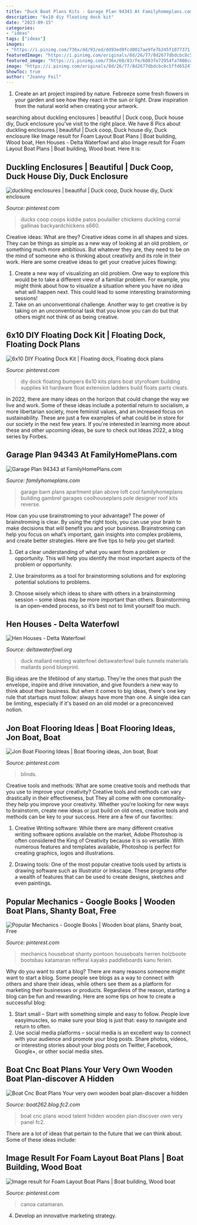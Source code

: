 ```yaml
---
title: "Duck Boat Plans Kits - Garage Plan 94343 At Familyhomeplans.com"
description: "6x10 diy floating dock kit"
date: "2023-09-15"
categories:
- "ideas"
tags: ["ideas"]
images:
- "https://i.pinimg.com/736x/dd/93/ed/dd93ed9fcd0017ae9fe7b245f1077371.jpg"
featuredImage: "https://i.pinimg.com/originals/8d/26/77/8d2677dbdcbc8c5ffd652473aae0b11d.jpg"
featured_image: "https://i.pinimg.com/736x/60/83/fe/6083fe72954fa7808cd3dc3f9c41cea0.jpg"
image: "https://i.pinimg.com/originals/8d/26/77/8d2677dbdcbc8c5ffd652473aae0b11d.jpg"
ShowToc: true
author: "Joanny Feil"
---
```



1. Create an art project inspired by nature. Febreeze some fresh flowers in your garden and see how they react in the sun or light. Draw inspiration from the natural world when creating your artwork.

	

		
searching about duckling enclosures | beautiful | Duck coop, Duck house diy, Duck enclosure you've visit to the right place. We have 8 Pics about duckling enclosures | beautiful | Duck coop, Duck house diy, Duck enclosure like Image result for Foam Layout Boat Plans | Boat building, Wood boat, Hen Houses - Delta Waterfowl and also Image result for Foam Layout Boat Plans | Boat building, Wood boat. Here it is:
		
    
## Duckling Enclosures | Beautiful | Duck Coop, Duck House Diy, Duck Enclosure

<img loading=lazy src="https://i.pinimg.com/736x/60/83/fe/6083fe72954fa7808cd3dc3f9c41cea0.jpg" onerror="this.onerror=null;this.src='https://tse2.mm.bing.net/th?id=OIP.PRxZOEvnTWYgaULDt-HZFAHaFi&amp;pid=15.1';" alt="duckling enclosures | beautiful | Duck coop, Duck house diy, Duck enclosure">

_Source: pinterest.com_

>ducks coop coops kiddie patos poulailler chickens duckling corral gallinas backyardchickens s660. 

	

Creative ideas: What are they?
Creative ideas come in all shapes and sizes. They can be things as simple as a new way of looking at an old problem, or something much more ambitious. But whatever they are, they need to be on the mind of someone who is thinking about creativity and its role in their work. Here are some creative ideas to get your creative juices flowing: 
1) Create a new way of visualizing an old problem. One way to explore this would be to take a different view of a familiar problem. For example, you might think about how to visualize a situation where you have no idea what will happen next. This could lead to some interesting brainstorming sessions! 
2) Take on an unconventional challenge. Another way to get creative is by taking on an unconventional task that you know you can do but that others might not think of as being creative.

    
## 6x10 DIY Floating Dock Kit | Floating Dock, Floating Dock Plans

<img loading=lazy src="https://i.pinimg.com/736x/dd/93/ed/dd93ed9fcd0017ae9fe7b245f1077371.jpg" onerror="this.onerror=null;this.src='https://tse3.mm.bing.net/th?id=OIP.bYGQd4iI8Xyge7gAQnqU2QAAAA&amp;pid=15.1';" alt="6x10 DIY Floating Dock Kit | Floating dock, Floating dock plans">

_Source: pinterest.com_

>diy dock floating bumpers 6x10 kits plans boat styrofoam building supplies kit hardware float extension ladders build floats parts cleats. 

	

In 2022, there are many ideas on the horizon that could change the way we live and work. Some of these ideas include a potential return to socialism, a more libertarian society, more feminist values, and an increased focus on sustainability. These are just a few examples of what could be in store for our society in the next few years. If you're interested in learning more about these and other upcoming ideas, be sure to check out Ideas 2022, a blog series by Forbes.

    
## Garage Plan 94343 At FamilyHomePlans.com

<img loading=lazy src="http://images.familyhomeplans.com/plans/94343/94343-B600.jpg" onerror="this.onerror=null;this.src='https://tse3.mm.bing.net/th?id=OIP.eRUKZrGmhyAqrCfdwKoxiAHaE_&amp;pid=15.1';" alt="Garage Plan 94343 at FamilyHomePlans.com">

_Source: familyhomeplans.com_

>garage barn plans apartment plan above loft cool familyhomeplans building gambrel garages coolhouseplans pole designer roof kits reverse. 

	

How can you use brainstroming to your advantage?
The power of brainstroming is clear. By using the right tools, you can use your brain to make decisions that will benefit you and your business. Brainstroming can help you focus on what’s important, gain insights into complex problems, and create better strategies. Here are five tips to help you get started: 
1. Get a clear understanding of what you want from a problem or opportunity. This will help you identify the most important aspects of the problem or opportunity. 

2. Use brainstorms as a tool for brainstorming solutions and for exploring potential solutions to problems. 

3. Choose wisely which ideas to share with others in a brainstorming session – some ideas may be more important than others. Brainstorming is an open-ended process, so it’s best not to limit yourself too much.

    
## Hen Houses - Delta Waterfowl

<img loading=lazy src="https://i1.wp.com/deltawaterfowl.org/wp-content/uploads/2016/09/Hen-Houses.jpg?fit=1200%2C650&amp;ssl=1" onerror="this.onerror=null;this.src='https://tse3.mm.bing.net/th?id=OIP.rHDYEPod1sybED8YqlG2PQHaEA&amp;pid=15.1';" alt="Hen Houses - Delta Waterfowl">

_Source: deltawaterfowl.org_

>duck mallard nesting waterfowl deltawaterfowl bale tunnels materials mallards pond blueprint. 

	

Big ideas are the lifeblood of any startup. They're the ones that push the envelope, inspire and drive innovation, and give founders a new way to think about their business. But when it comes to big ideas, there's one key rule that startups must follow: always have more than one. A single idea can be limiting, especially if it's based on an old model or a preconceived notion.

    
## Jon Boat Flooring Ideas | Boat Flooring Ideas, Jon Boat, Boat

<img loading=lazy src="https://i.pinimg.com/originals/8d/26/77/8d2677dbdcbc8c5ffd652473aae0b11d.jpg" onerror="this.onerror=null;this.src='https://tse3.mm.bing.net/th?id=OIP.vPk1ZNnz-6gVtI0cKAqVPgHaJ4&amp;pid=15.1';" alt="Jon Boat Flooring Ideas | Boat flooring ideas, Jon boat, Boat">

_Source: pinterest.com_

>blinds. 

	

Creative tools and methods: What are some creative tools and methods that you use to improve your creativity?
Creative tools and methods can vary drastically in their effectiveness, but They all come with one commonality- they help you improve your creativity. Whether you’re looking for new ways to brainstorm, create new ideas or just build on old ones, creative tools and methods can be key to your success. Here are a few of our favorites: 
1. Creative Writing software: While there are many different creative writing software options available on the market, Adobe Photoshop is often considered the King of Creativity because it is so versatile. With numerous features and templates available, Photoshop is perfect for creating graphics, logos and illustrations.

2. Drawing tools: One of the most popular creative tools used by artists is drawing software such as Illustrator or Inkscape. These programs offer a wealth of features that can be used to create designs, sketches and even paintings.

    
## Popular Mechanics - Google Books | Wooden Boat Plans, Shanty Boat, Free

<img loading=lazy src="https://i.pinimg.com/736x/07/b1/74/07b174da2de551f732d9e24e588fa1d6.jpg" onerror="this.onerror=null;this.src='https://tse4.mm.bing.net/th?id=OIP.DuTfz1b_S5UWoBYNG8pUjAHaLE&amp;pid=15.1';" alt="Popular Mechanics - Google Books | Wooden boat plans, Shanty boat, Free">

_Source: pinterest.com_

>mechanics houseboat shanty pontoon houseboats herren holzboote bootsbau katamaran refferal kayaks paddleboards kanu ferien. 

	

Why do you want to start a blog?
There are many reasons someone might want to start a blog. Some people see blogs as a way to connect with others and share their ideas, while others see them as a platform for marketing their businesses or products. Regardless of the reason, starting a blog can be fun and rewarding. Here are some tips on how to create a successful blog: 
1. Start small – Start with something simple and easy to follow. People love easyimuscles, so make sure your blog is just that: easy to navigate and return to often. 
2. Use social media platforms – social media is an excellent way to connect with your audience and promote your blog posts. Share photos, videos, or interesting stories about your blog posts on Twitter, Facebook, Google+, or other social media sites. 

    
## Boat Cnc Boat Plans Your Very Own Wooden Boat Plan-discover A Hidden

<img loading=lazy src="https://blog-imgs-54-origin.fc2.com/b/o/a/boat262/Cnc-Boat-Plans-2.jpg" onerror="this.onerror=null;this.src='https://tse4.mm.bing.net/th?id=OIP.qts9QhLp6FyAO_ZHn0jopgHaOf&amp;pid=15.1';" alt="Boat Cnc Boat Plans Your very own wooden boat plan-discover a hidden">

_Source: boat262.blog.fc2.com_

>boat cnc plans wood talent hidden wooden plan discover own very panel fc2. 

	

There are a lot of ideas that pertain to the future that we can think about. Some of these ideas include: 

    
## Image Result For Foam Layout Boat Plans | Boat Building, Wood Boat

<img loading=lazy src="https://i.pinimg.com/736x/e8/8c/40/e88c40d1995ca9fa597686491909e531.jpg" onerror="this.onerror=null;this.src='https://tse4.mm.bing.net/th?id=OIP.VyqTkb64KZiz-tdJ7ILsMwHaFi&amp;pid=15.1';" alt="Image result for Foam Layout Boat Plans | Boat building, Wood boat">

_Source: pinterest.com_

>canoa catamaran. 

	

4. Develop an innovative marketing strategy.


